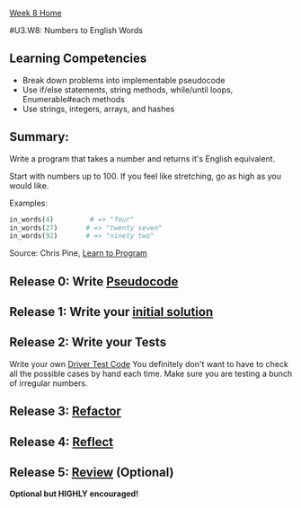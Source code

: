 [Week 8 Home](../../)

#U3.W8: Numbers to English Words

## Learning Competencies
- Break down problems into implementable pseudocode
- Use if/else statements, string methods, while/until loops, Enumerable#each methods
- Use strings, integers, arrays, and hashes

## Summary:

Write a program that takes a number and returns it's English equivalent.

Start with numbers up to 100. If you feel like stretching, go as high as you would like.

Examples:

```ruby
in_words(4)         # => "four"
in_words(27)       # => "twenty seven"
in_words(92)       # => "ninety two"
```

Source: Chris Pine, [Learn to Program](https://pine.fm/LearnToProgram/)


## Release 0: Write [Pseudocode](https://github.com/Devbootcamp/phase-0-handbook/blob/master/coding-references/pseudocode.md)

## Release 1: Write your [initial solution](https://github.com/Devbootcamp/phase-0-handbook/blob/master/coding-references/initial-solution.md)

## Release 2: Write your Tests
Write your own [Driver Test Code](https://github.com/Devbootcamp/phase-0-handbook/blob/master/coding-references/driver-code.md)
You definitely don't want to have to check all the possible cases by hand each time. Make sure you are testing a bunch of irregular numbers.

## Release 3: [Refactor](https://github.com/Devbootcamp/phase-0-handbook/blob/master/coding-references/refactoring.md)

## Release 4: [Reflect](https://github.com/Devbootcamp/phase-0-handbook/blob/master/coding-references/reflection-guidelines.md)

## Release 5: [Review](https://github.com/Devbootcamp/phase-0-handbook/blob/master/coding-references/review.md) (Optional)
**Optional but HIGHLY encouraged!**